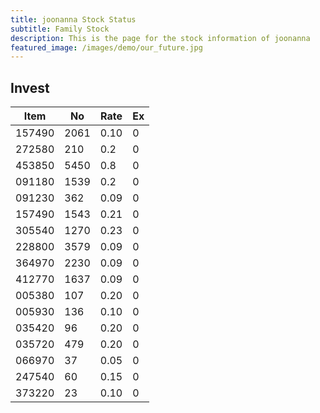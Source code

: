```yaml
---
title: joonanna Stock Status
subtitle: Family Stock 
description: This is the page for the stock information of joonanna
featured_image: /images/demo/our_future.jpg
---
```


## Invest

|  Item  | No | Rate | Ex   |
|--------|----|------|------|
| 157490 |2061| 0.10 |    0 | 
| 272580 | 210| 0.2  |    0 |
| 453850 |5450| 0.8  |    0 |
| 091180 |1539| 0.2  |    0 |
| 091230 | 362| 0.09 |    0 | 
| 157490 |1543| 0.21 |    0 | 
| 305540 |1270| 0.23 |    0 | 
| 228800 |3579| 0.09 |    0 |  
| 364970 |2230| 0.09 |    0 |  
| 412770 |1637| 0.09 |    0 | 
| 005380 | 107| 0.20 |    0 | 
| 005930 | 136| 0.10 |    0 | 
| 035420 |  96| 0.20 |    0 | 
| 035720 | 479| 0.20 |    0 | 
| 066970 |  37| 0.05 |    0 | 
| 247540 |  60| 0.15 |    0 | 
| 373220 |  23| 0.10 |    0 | 

